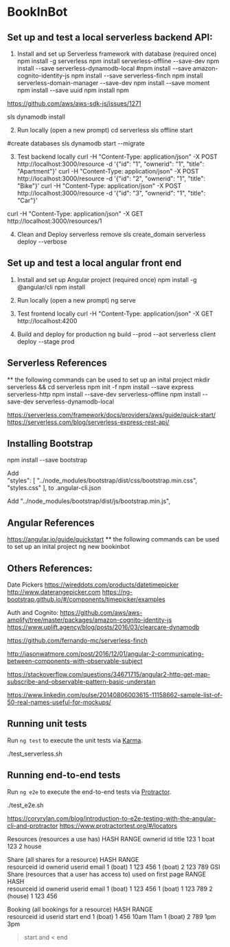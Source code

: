 # BookInBot

## Set up and test a local serverless backend API:

1) Install and set up Serverless framework with database (required once)
npm install -g serverless
npm install serverless-offline --save-dev
npm install --save serverless-dynamodb-local
#npm install --save amazon-cognito-identity-js
npm install --save serverless-finch
npm install serverless-domain-manager --save-dev
npm install --save moment
npm install --save uuid
npm install npm

https://github.com/aws/aws-sdk-js/issues/1271

sls dynamodb install

2) Run locally (open a new prompt)
cd serverless
sls offline start

#create databases
sls dynamodb start --migrate

3) Test backend locally
curl -H "Content-Type: application/json" -X POST http://localhost:3000/resource -d '{"id": "1", "ownerid": "1", "title": "Apartment"}'
curl -H "Content-Type: application/json" -X POST http://localhost:3000/resource -d '{"id": "2", "ownerid": "1", "title": "Bike"}'
curl -H "Content-Type: application/json" -X POST http://localhost:3000/resource -d '{"id": "3", "ownerid": "1", "title": "Car"}'

curl -H "Content-Type: application/json" -X GET http://localhost:3000/resources/1

4) Clean and Deploy
serverless remove
sls create_domain
serverless deploy --verbose

## Set up and test a local angular front end

1) Install and set up Angular project (required once)
npm install -g @angular/cli
npm install

2) Run locally (open a new prompt)
ng serve

3) Test frontend locally
curl -H "Content-Type: application/json" -X GET http://localhost:4200

4) Build and deploy for production
ng build --prod --aot
serverless client deploy --stage prod

## Serverless References

** the following commands can be used to set up an inital project
mkdir serverless && cd serverless
npm init -f
npm install --save express serverless-http
npm install --save-dev serverless-offline
npm install --save-dev serverless-dynamodb-local

https://serverless.com/framework/docs/providers/aws/guide/quick-start/
https://serverless.com/blog/serverless-express-rest-api/

## Installing Bootstrap
npm install --save bootstrap

Add        
      "styles": [
        "../node_modules/bootstrap/dist/css/bootstrap.min.css",        
        "styles.css"
      ],
to
.angular-cli.json

Add
        "../node_modules/bootstrap/dist/js/bootstrap.min.js",


## Angular References

https://angular.io/guide/quickstart
** the following commands can be used to set up an inital project
ng new bookinbot


## Others References:

Date Pickers
https://wireddots.com/products/datetimepicker
http://www.daterangepicker.com
https://ng-bootstrap.github.io/#/components/timepicker/examples

Auth and Cognito:
https://github.com/aws/aws-amplify/tree/master/packages/amazon-cognito-identity-js
https://www.uplift.agency/blog/posts/2016/03/clearcare-dynamodb

https://github.com/fernando-mc/serverless-finch

http://jasonwatmore.com/post/2016/12/01/angular-2-communicating-between-components-with-observable-subject

https://stackoverflow.com/questions/34671715/angular2-http-get-map-subscribe-and-observable-pattern-basic-understan

https://www.linkedin.com/pulse/20140806003615-11158662-sample-list-of-50-real-names-useful-for-mockups/

## Running unit tests

Run `ng test` to execute the unit tests via [Karma](https://karma-runner.github.io).

./test_serverless.sh

## Running end-to-end tests

Run `ng e2e` to execute the end-to-end tests via [Protractor](http://www.protractortest.org/).

./test_e2e.sh

https://coryrylan.com/blog/introduction-to-e2e-testing-with-the-angular-cli-and-protractor
https://www.protractortest.org/#/locators


Resources (resources a use has)
HASH      RANGE 
ownerid   id      title
123       1       boat
123       2       house

Share (all shares for a resource)
HASH        RANGE     
resourceid  id        ownerid   userid  email
1 (boat)    1         123       456
1 (boat)    2         123       789
GSI
Share (resources that a user has access to) used on first page
RANGE                           HASH    
resourceid  id        ownerid   userid  email
1 (boat)    1         123       456
1 (boat)    1         123       789
2 (house)   1         123       456

Booking (all bookings for a resource)
HASH        RANGE     
resourceid  id        userid    start   end
1 (boat)    1         456       10am    11am
1 (boat)    2         789       1pm     3pm




> start and < end




